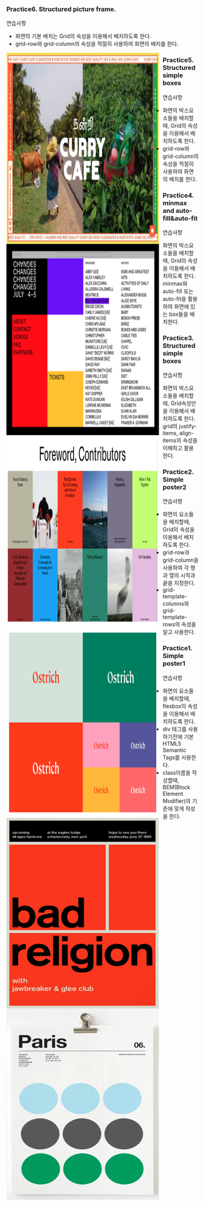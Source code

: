### Practice6. Structured picture frame.

연습사항

- 화면의 기본 배치는 Grid의 속성을 이용해서 배치하도록 한다.
- grid-row와 grid-column의 속성을 적절히 사용하여 화면의 배치를 한다.

<img src="imgs/practice6.png"
     alt="Markdown Monster icon"
     style="height: 500px; width:400px; float: left; margin-right: 10px;" />

### Practice5. Structured simple boxes

연습사항

- 화면의 박스요소들을 배치할때, Grid의 속성을 이용해서 배치하도록 한다.
- grid-row와 grid-column의 속성을 적절히 사용하여 화면의 배치를 한다.

<img src="imgs/practice5.png"
     alt="Markdown Monster icon"
     style="height: 500px; width:400px; float: left; margin-right: 10px;" />

### Practice4. minmax and auto-fill&auto-fit

연습사항

- 화면의 박스요소들을 배치할때, Grid의 속성을 이용해서 배치하도록 한다.
- minmax와 auto-fill 또는 auto-fit을 활용하여 화면에 있는 box들을 배치한다.

<img src="imgs/practice4.png"
     alt="Markdown Monster icon"
     style="height: 500px; width:400px; float: left; margin-right: 10px;" />

### Practice3. Structured simple boxes

연습사항

- 화면의 박스요소들을 배치할때, Grid속성만을 이용해서 배치하도록 한다.
- grid의 justify-items, align-items의 속성을 이해하고 활용한다.

<img src="imgs/practice3.png"
     alt="Markdown Monster icon"
     style="height: 500px; width:400px; float: left; margin-right: 10px;" />

### Practice2. Simple poster2

연습사항

- 화면의 요소들을 배치할때, Grid의 속성을 이용해서 배치하도록 한다.
- grid-row과 grid-column을 사용하여 각 행과 열의 시작과 끝을 지정한다.
- grid-template-columns와 grid-template-rows의 속성을 알고 사용한다.

<img src="imgs/practice2.png"
     alt="Markdown Monster icon"
     style="height: 500px; width:400px; float: left; margin-right: 10px;" />

### Practice1. Simple poster1

연습사항

- 화면의 요소들을 배치할때, flexbox의 속성을 이용해서 배치하도록 한다.
- div 태그를 사용하기전에 기본 HTML5 Semantic Tags를 사용한다.
- class이름을 작성할때, BEM(Block Element Modifier)의 기준에 맞게 작성을 한다.

<img src="imgs/practice1.png"
     alt="Markdown Monster icon"
     style="height: 500px; width:400px; float: left; margin-right: 10px;" />
